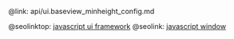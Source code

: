 @link: api/ui.baseview_minheight_config.md

@seolinktop: [javascript ui framework](https://webix.com)
@seolink: [javascript window](https://webix.com/widget/window/)